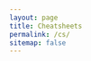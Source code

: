 ```yaml
---
layout: page
title: Cheatsheets
permalink: /cs/
sitemap: false
---
```


<script src="./cs.js"></script>
